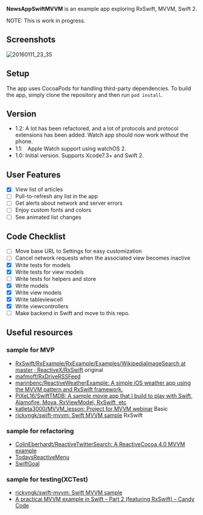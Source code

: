 **NewsAppSwiftMVVM** is an example app exploring RxSwift, MVVM, Swift 2.

NOTE: This is work in progress.

## Screenshots

![20160111_23_35](https://cloud.githubusercontent.com/assets/901084/12236377/b2c84b28-b8bc-11e5-815f-863fdc4f687a.gif)

## Setup

The app uses CocoaPods for handling third-party dependencies. To build the app, simply clone the repository and then run ``pod install``.

## Version

- 1.2: A lot has been refactored, and a lot of protocols and protocol extensions has been added. Watch app should now work without the phone.
- 1.1:　Apple Watch support using watchOS 2.
- 1.0: Initial version. Supports Xcode7.3+ and Swift 2.


## User Features

- [x] View list of articles
- [ ] Pull-to-refresh any list in the app
- [ ] Get alerts about network and server errors
- [ ] Enjoy custom fonts and colors
- [ ] See animated list changes

## Code Checklist

- [ ] Move base URL to Settings for easy customization
- [ ] Cancel network requests when the associated view becomes inactive
- [x] Write tests for models
- [x] Write tests for view models
- [ ] Write tests for helpers and store
- [x] Write models
- [x] Write view models
- [x] Write tableviewcell
- [x] Write viewcontrollers
- [ ] Make backend in Swift and move to this repo.

## Useful resources

### sample for MVP

- [RxSwift/RxExample/RxExample/Examples/WikipediaImageSearch at master · ReactiveX/RxSwift](https://github.com/ReactiveX/RxSwift/tree/master/RxExample/RxExample/Examples/WikipediaImageSearch) original
- [mafmoff/RxDriveRSSFeed](https://github.com/mafmoff/RxDriveRSSFeed)
- [marinbenc/ReactiveWeatherExample: A simple iOS weather app using the MVVM pattern and RxSwift framework.](https://github.com/marinbenc/ReactiveWeatherExample)
- [PiXeL16/SwiftTMDB: A sample movie app that I build to play with Swift, Alamofire, Moya, RxViewModel, RxSwift, etc](https://github.com/PiXeL16/SwiftTMDB)
- [katleta3000/MVVM_lesson: Project for MVVM webinar](https://github.com/katleta3000/MVVM_lesson) Basic
- [rickyngk/swift-mvvm: Swift MVVM sample](https://github.com/rickyngk/swift-mvvm) RxSwift

### sample for refactoring

- [ColinEberhardt/ReactiveTwitterSearch: A ReactiveCocoa 4.0 MVVM example](https://github.com/ColinEberhardt/ReactiveTwitterSearch)
- [TodaysReactiveMenu](https://github.com/s0mmer/TodaysReactiveMenu/blob/develop/README.md)
- [SwiftGoal](https://github.com/richeterre/SwiftGoal)

### sample for testing(XCTest)

- [rickyngk/swift-mvvm: Swift MVVM sample](https://github.com/rickyngk/swift-mvvm)
- [A practical MVVM example in Swift – Part 2 (featuring RxSwift) – Candy Code](http://candycode.io/a-practical-mvvm-example-in-swift-part-2/)


